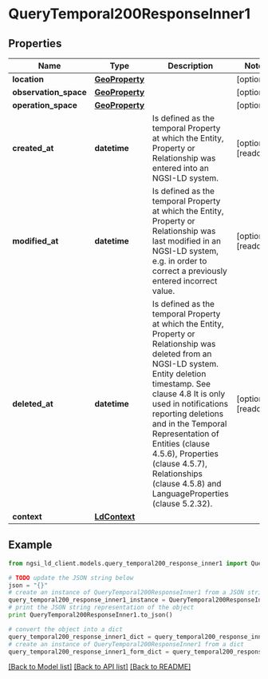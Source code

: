 # QueryTemporal200ResponseInner1


## Properties
Name | Type | Description | Notes
------------ | ------------- | ------------- | -------------
**location** | [**GeoProperty**](GeoProperty.md) |  | [optional] 
**observation_space** | [**GeoProperty**](GeoProperty.md) |  | [optional] 
**operation_space** | [**GeoProperty**](GeoProperty.md) |  | [optional] 
**created_at** | **datetime** | Is defined as the temporal Property at which the Entity, Property or Relationship was entered into an NGSI-LD system.  | [optional] [readonly] 
**modified_at** | **datetime** | Is defined as the temporal Property at which the Entity, Property or Relationship was last modified in an NGSI-LD system, e.g. in order to correct a previously entered incorrect value.  | [optional] [readonly] 
**deleted_at** | **datetime** | Is defined as the temporal Property at which the Entity, Property or Relationship was deleted from an NGSI-LD system.  Entity deletion timestamp. See clause 4.8 It is only used in notifications reporting deletions and in the Temporal Representation of Entities (clause 4.5.6), Properties (clause 4.5.7), Relationships (clause 4.5.8) and LanguageProperties (clause 5.2.32).  | [optional] [readonly] 
**context** | [**LdContext**](LdContext.md) |  | 

## Example

```python
from ngsi_ld_client.models.query_temporal200_response_inner1 import QueryTemporal200ResponseInner1

# TODO update the JSON string below
json = "{}"
# create an instance of QueryTemporal200ResponseInner1 from a JSON string
query_temporal200_response_inner1_instance = QueryTemporal200ResponseInner1.from_json(json)
# print the JSON string representation of the object
print QueryTemporal200ResponseInner1.to_json()

# convert the object into a dict
query_temporal200_response_inner1_dict = query_temporal200_response_inner1_instance.to_dict()
# create an instance of QueryTemporal200ResponseInner1 from a dict
query_temporal200_response_inner1_form_dict = query_temporal200_response_inner1.from_dict(query_temporal200_response_inner1_dict)
```
[[Back to Model list]](../README.md#documentation-for-models) [[Back to API list]](../README.md#documentation-for-api-endpoints) [[Back to README]](../README.md)


